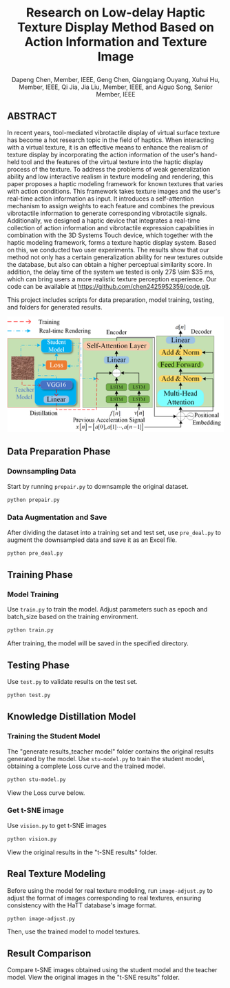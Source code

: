 #  <p align="center">Research on Low-delay Haptic Texture Display Method Based on Action Information and Texture Image</p>

 <p align="center">Dapeng Chen, Member, IEEE, Geng Chen, Qiangqiang Ouyang, Xuhui Hu, Member, IEEE, Qi Jia,
Jia Liu, Member, IEEE, and Aiguo Song, Senior Member, IEEE</p>

## ABSTRACT
  In recent years, tool-mediated vibrotactile display of virtual surface texture has become a hot research topic in the field of haptics. When interacting with a virtual texture, it is an effective means to enhance the realism of texture display by incorporating the action information of the user's hand-held tool and the features of the virtual texture into the haptic display process of the texture. To address the problems of weak generalization ability and low interactive realism in texture modeling and rendering, this paper proposes a haptic modeling framework for known textures that varies with action conditions. This framework takes texture images and the user's real-time action information as input. It introduces a self-attention mechanism to assign weights to each feature and combines the previous vibrotactile information to generate corresponding vibrotactile signals. Additionally, we designed a haptic device that integrates a real-time collection of action information and vibrotactile expression capabilities in combination with the 3D Systems Touch device, which together with the haptic modeling framework, forms a texture haptic display system. Based on this, we conducted two user experiments. The results show that our method not only has a certain generalization ability for new textures outside the database, but also can obtain a higher perceptual similarity score. In addition, the delay time of the system we tested is only 27$ \sim $35 ms, which can bring users a more realistic texture perception experience. Our code can be available at https://github.com/chen2425952359/code.git.

This project includes scripts for data preparation, model training, testing, and folders for generated results.

![image](https://github.com/C-128391/Vibrotactile-Modeling/blob/main/Vibrotactile.png)

## Data Preparation Phase

### Downsampling Data

Start by running `prepair.py` to downsample the original dataset.
```bash
python prepair.py
```

### Data Augmentation and Save
After dividing the dataset into a training set and test set, use `pre_deal.py` to augment the downsampled data and save it as an Excel file.
```bash
python pre_deal.py
```

## Training Phase

### Model Training
Use `train.py` to train the model. Adjust parameters such as epoch and batch_size based on the training environment.

```bash
python train.py
```
After training, the model will be saved in the specified directory.

## Testing Phase
Use `test.py` to validate results on the test set.
```bash
python test.py
```

## Knowledge Distillation Model
### Training the Student Model
The "generate results_teacher model" folder contains the original results generated by the model.
Use `stu-model.py` to train the student model, obtaining a complete Loss curve and the trained model.

```bash
python stu-model.py
```
View the Loss curve below.

### Get t-SNE image
Use `vision.py` to get t-SNE images
```bash
python vision.py
```
View the original results in the "t-SNE results" folder.


## Real Texture Modeling
Before using the model for real texture modeling, run `image-adjust.py` to adjust the format of images corresponding to real textures, ensuring consistency with the HaTT database's image format.

```bash
python image-adjust.py
```
Then, use the trained model to model textures.

## Result Comparison
Compare t-SNE images obtained using the student model and the teacher model. View the original images in the "t-SNE results" folder.
